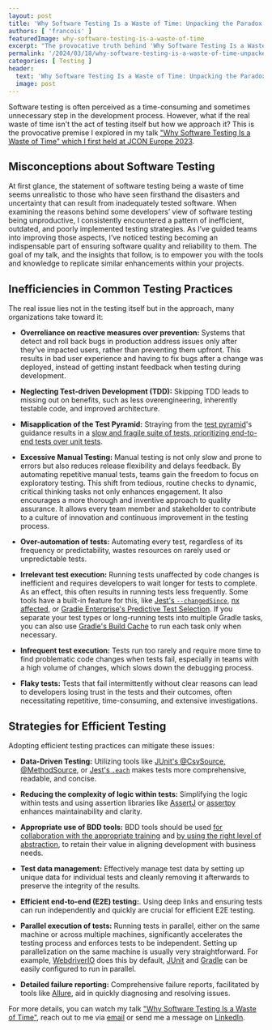 ```yaml
---
layout: post
title: 'Why Software Testing Is a Waste of Time: Unpacking the Paradox'
authors: [ 'francois' ]
featuredImage: why-software-testing-is-a-waste-of-time
excerpt: "The provocative truth behind 'Why Software Testing Is a Waste of Time' and how revolutionizing your approach can transform testing from a chore to a cornerstone of software excellence."
permalink: '/2024/03/18/why-software-testing-is-a-waste-of-time-unpacked.html'
categories: [ Testing ]
header:
  text: 'Why Software Testing Is a Waste of Time: Unpacking the Paradox'
  image: post
---
```


Software testing is often perceived as a time-consuming and sometimes unnecessary step in the development process.
However, what if the real waste of time isn't the act of testing itself but how we approach it? This is the provocative
premise I explored in my
talk ["Why Software Testing Is a Waste of Time" which I first held at JCON Europe 2023](https://www.youtube.com/watch?v=qQVhb3z244Q).

## Misconceptions about Software Testing

At first glance, the statement of software testing being a waste of time seems unrealistic to those who have seen
firsthand the disasters and uncertainty that can result from inadequately tested software. When examining the reasons
behind some developers’ view of software testing being unproductive, I consistently encountered a pattern of
inefficient, outdated, and poorly implemented testing strategies. As I’ve guided teams into improving those aspects,
I’ve noticed testing becoming an indispensable part of ensuring software quality and reliability to them. The goal of my
talk, and the insights that follow, is to empower you with the tools and knowledge to replicate similar enhancements
within your projects.

## Inefficiencies in Common Testing Practices

The real issue lies not in the testing itself but in the approach, many organizations take toward it:

* **Overreliance on reactive measures over prevention:** Systems that detect and roll back bugs in production address
  issues only after they've impacted users, rather than preventing them upfront. This results in bad user experience and
  having to fix bugs after a change was deployed, instead of getting instant feedback when testing during development.

* **Neglecting Test-driven Development (TDD):** Skipping TDD leads to missing out on benefits, such as less
  overengineering, inherently testable code, and improved architecture.

* **Misapplication of the Test Pyramid:** Straying from
  the [test pyramid](https://martinfowler.com/articles/practical-test-pyramid.html)'s guidance results in
  a [slow and fragile suite of tests, prioritizing end-to-end tests over unit tests](https://www.youtube.com/watch?v=CI8KX6tr4vM&t=368s).

* **Excessive Manual Testing:** Manual testing is not only slow and prone to errors but also reduces release flexibility
  and delays feedback. By automating repetitive manual tests, teams gain the freedom to focus on exploratory testing.
  This shift from tedious, routine checks to dynamic, critical thinking tasks not only enhances engagement. It also
  encourages a more thorough and inventive approach to quality assurance. It allows every team member and stakeholder to
  contribute to a culture of innovation and continuous improvement in the testing process.

* **Over-automation of tests:** Automating every test, regardless of its frequency or predictability, wastes resources
  on rarely used or unpredictable tests.

* **Irrelevant test execution:** Running tests unaffected by code changes is inefficient and requires developers to wait
  longer for tests to complete. As an effect, this often results in running tests less frequently.
  Some tools have a built-in feature for this, like [Jest's `--changedSince`](https://jestjs.io/docs/cli),
  [nx affected](https://nx.dev/concepts/affected),
  or [Gradle Enterprise's Predictive Test Selection](https://gradle.com/gradle-enterprise-solutions/predictive-test-selection/).
  If you separate your test types or long-running tests into multiple Gradle tasks, you can also
  use [Gradle's Build Cache](https://docs.gradle.org/current/userguide/build_cache.html) to run each task only when
  necessary.

* **Infrequent test execution:** Tests run too rarely and require more time to find problematic code changes when tests
  fail, especially in teams with a high volume of changes, which slows down the debugging process.

* **Flaky tests:** Tests that fail intermittently without clear reasons can lead to developers losing trust in the tests
  and their outcomes, often necessitating repetitive, time-consuming, and extensive investigations.

## Strategies for Efficient Testing

Adopting efficient testing practices can mitigate these issues:

* **Data-Driven Testing:** Utilizing tools
  like [JUnit's @CsvSource, @MethodSource](https://junit.org/junit5/docs/current/user-guide/),
  or [Jest's `.each`](https://jestjs.io/docs/api) makes tests more comprehensive, readable, and concise.

* **Reducing the complexity of logic within tests:** Simplifying the logic within tests and using assertion libraries
  like [AssertJ](https://assertj.github.io/doc/) or [assertpy](https://github.com/assertpy/assertpy) enhances
  maintainability and clarity.

* **Appropriate use of BDD tools:** BDD tools should be
  used [for collaboration with the appropriate training](https://cucumber.io/blog/collaboration/the-worlds-most-misunderstood-collaboration-tool/)
  and [by using the right level of abstraction](https://lizkeogh.com/2011/03/04/step-away-from-the-tools/), to retain
  their value in aligning development with business needs.

* **Test data management:** Effectively manage test data by setting up unique data for individual tests and cleanly
  removing it afterwards to preserve the integrity of the results.

* **Efficient end-to-end (E2E) testing:**. Using deep links and ensuring tests can run independently and quickly are
  crucial for efficient E2E testing.

* **Parallel execution of tests:** Running tests in parallel, either on the same machine or across multiple machines,
  significantly accelerates the testing process and enforces tests to be independent. Setting up parallelization on the
  same machine is usually very straightforward. For example, [WebdriverIO](https://webdriver.io/docs/organizingsuites/)
  does this by
  default, [JUnit](https://junit.org/junit5/docs/5.3.0-M1/user-guide/index.html#writing-tests-parallel-execution)
  and [Gradle](https://docs.gradle.org/current/userguide/performance.html#parallel_execution) can be easily configured
  to run in parallel.

* **Detailed failure reporting:** Comprehensive failure reports, facilitated by tools
  like [Allure](https://qameta.io/allure-report/), aid in quickly diagnosing and resolving issues.

For more details, you can watch my
talk ["Why Software Testing Is a Waste of Time"](https://www.youtube.com/watch?v=qQVhb3z244Q),
reach out to me via [email](mailto:francois.martin@karakun.com) or send me a message
on [LinkedIn](https://linkedin.com/in/françoismartin).
